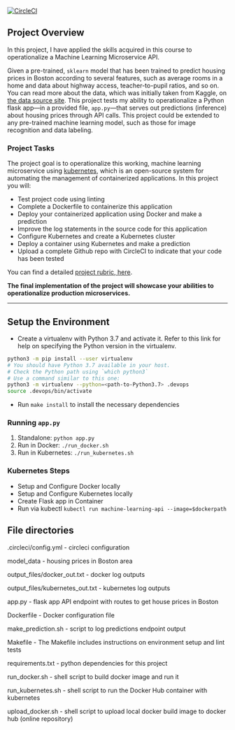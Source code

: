 [![CircleCI](https://dl.circleci.com/status-badge/img/gh/omodauda/ML-Operationalize/tree/main.svg?style=svg)](https://dl.circleci.com/status-badge/redirect/gh/omodauda/ML-Operationalize/tree/main)

## Project Overview

In this project, I have applied the skills acquired in this course to operationalize a Machine Learning Microservice API. 

Given a pre-trained, `sklearn` model that has been trained to predict housing prices in Boston according to several features, such as average rooms in a home and data about highway access, teacher-to-pupil ratios, and so on. You can read more about the data, which was initially taken from Kaggle, on [the data source site](https://www.kaggle.com/c/boston-housing). This project tests my ability to operationalize a Python flask app—in a provided file, `app.py`—that serves out predictions (inference) about housing prices through API calls. This project could be extended to any pre-trained machine learning model, such as those for image recognition and data labeling.

### Project Tasks

The project goal is to operationalize this working, machine learning microservice using [kubernetes](https://kubernetes.io/), which is an open-source system for automating the management of containerized applications. In this project you will:
* Test project code using linting
* Complete a Dockerfile to containerize this application
* Deploy your containerized application using Docker and make a prediction
* Improve the log statements in the source code for this application
* Configure Kubernetes and create a Kubernetes cluster
* Deploy a container using Kubernetes and make a prediction
* Upload a complete Github repo with CircleCI to indicate that your code has been tested

You can find a detailed [project rubric, here](https://review.udacity.com/#!/rubrics/2576/view).

**The final implementation of the project will showcase your abilities to operationalize production microservices.**

---

## Setup the Environment

* Create a virtualenv with Python 3.7 and activate it. Refer to this link for help on specifying the Python version in the virtualenv. 
```bash
python3 -m pip install --user virtualenv
# You should have Python 3.7 available in your host. 
# Check the Python path using `which python3`
# Use a command similar to this one:
python3 -m virtualenv --python=<path-to-Python3.7> .devops
source .devops/bin/activate
```
* Run `make install` to install the necessary dependencies

### Running `app.py`

1. Standalone:  `python app.py`
2. Run in Docker:  `./run_docker.sh`
3. Run in Kubernetes:  `./run_kubernetes.sh`

### Kubernetes Steps

* Setup and Configure Docker locally
* Setup and Configure Kubernetes locally
* Create Flask app in Container
* Run via kubectl `kubectl run machine-learning-api --image=$dockerpath`

## File directories

.circleci/config.yml - circleci configuration

model_data -  housing prices in Boston area

output_files/docker_out.txt - docker log outputs

output_files/kubernetes_out.txt - kubernetes log outputs

app.py - flask app API endpoint with routes to get house prices in Boston

Dockerfile - Docker configuration file

make_prediction.sh - script to log predictions endpoint output

Makefile - The Makefile includes instructions on environment setup and lint tests

requirements.txt - python dependencies for this project

run_docker.sh - shell script to build docker image and run it

run_kubernetes.sh - shell script to run the Docker Hub container with kubernetes

upload_docker.sh - shell script to upload local docker build image to docker hub (online repository)
